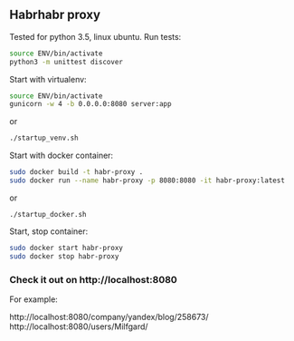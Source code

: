 ## Habrhabr proxy 

Tested for python 3.5, linux ubuntu.
Run tests:
```sh
source ENV/bin/activate
python3 -m unittest discover
```

Start with virtualenv:
```sh
source ENV/bin/activate
gunicorn -w 4 -b 0.0.0.0:8080 server:app
```
or
```sh
./startup_venv.sh
```

Start with docker container:
```sh
sudo docker build -t habr-proxy .
sudo docker run --name habr-proxy -p 8080:8080 -it habr-proxy:latest
```
or
```
./startup_docker.sh
```

Start, stop container:
```sh
sudo docker start habr-proxy
sudo docker stop habr-proxy
```

### Check it out on http://localhost:8080

For example:

http://localhost:8080/company/yandex/blog/258673/
http://localhost:8080/users/Milfgard/
